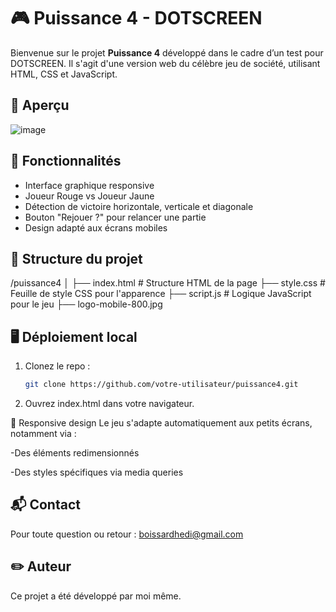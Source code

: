 # 🎮 Puissance 4 - DOTSCREEN

Bienvenue sur le projet **Puissance 4** développé dans le cadre d’un test pour DOTSCREEN. Il s'agit d'une version web du célèbre jeu de société, utilisant HTML, CSS et JavaScript.

## 📸 Aperçu

![image](https://github.com/user-attachments/assets/62c01578-277e-4cde-bf5f-be141fde1dcc)



## 🚀 Fonctionnalités

- Interface graphique responsive
- Joueur Rouge vs Joueur Jaune
- Détection de victoire horizontale, verticale et diagonale
- Bouton "Rejouer ?" pour relancer une partie
- Design adapté aux écrans mobiles

## 🧱 Structure du projet
/puissance4 │ 
├── index.html # Structure HTML de la page 
├── style.css # Feuille de style CSS pour l'apparence 
├── script.js # Logique JavaScript pour le jeu 
├── logo-mobile-800.jpg

## 🖥️ Déploiement local

1. Clonez le repo :
   ```bash
   git clone https://github.com/votre-utilisateur/puissance4.git
2. Ouvrez index.html dans votre navigateur.

📱 Responsive design
Le jeu s'adapte automatiquement aux petits écrans, notamment via :

-Des éléments redimensionnés

-Des styles spécifiques via media queries

## 📬 Contact

Pour toute question ou retour : boissardhedi@gmail.com

## ✏️ Auteur
Ce projet a été développé par moi même.
